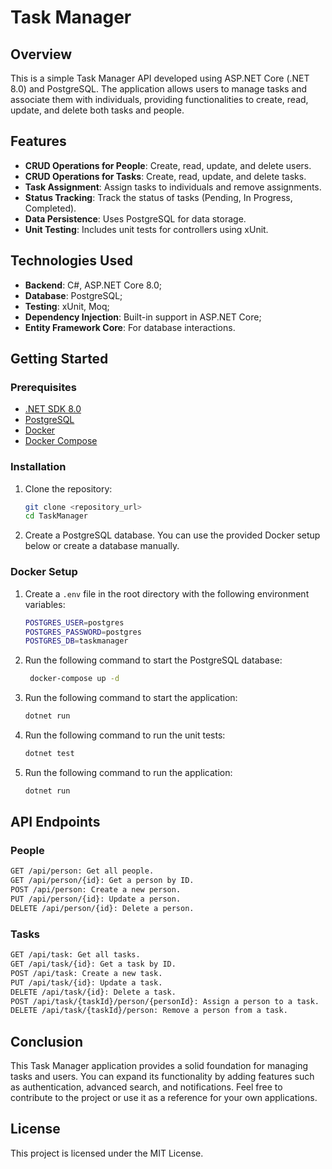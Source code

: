 # Task Manager

## Overview

This is a simple Task Manager API developed using ASP.NET Core (.NET 8.0) and PostgreSQL. The application allows users to manage tasks and associate them with individuals, providing functionalities to create, read, update, and delete both tasks and people.

## Features

- **CRUD Operations for People**: Create, read, update, and delete users.
- **CRUD Operations for Tasks**: Create, read, update, and delete tasks.
- **Task Assignment**: Assign tasks to individuals and remove assignments.
- **Status Tracking**: Track the status of tasks (Pending, In Progress, Completed).
- **Data Persistence**: Uses PostgreSQL for data storage.
- **Unit Testing**: Includes unit tests for controllers using xUnit.

## Technologies Used

- **Backend**: C#, ASP.NET Core 8.0;
- **Database**: PostgreSQL;
- **Testing**: xUnit, Moq;
- **Dependency Injection**: Built-in support in ASP.NET Core;
- **Entity Framework Core**: For database interactions.

## Getting Started

### Prerequisites

- [.NET SDK 8.0](https://dotnet.microsoft.com/download)
- [PostgreSQL](https://www.postgresql.org/download/)
- [Docker](https://www.docker.com/get-started)
- [Docker Compose](https://docs.docker.com/compose/install/)

### Installation

1. Clone the repository:

   ```bash
   git clone <repository_url>
   cd TaskManager
    ```

2. Create a PostgreSQL database. You can use the provided Docker setup below or create a database manually.

### Docker Setup

1. Create a `.env` file in the root directory with the following environment variables:

   ```bash
   POSTGRES_USER=postgres
   POSTGRES_PASSWORD=postgres
   POSTGRES_DB=taskmanager
   ```

2. Run the following command to start the PostgreSQL database:

   ```bash
    docker-compose up -d
    ```

3. Run the following command to start the application:

    ```bash
    dotnet run
    ```

4. Run the following command to run the unit tests:

    ```bash
    dotnet test
    ```

5. Run the following command to run the application:

    ```bash
    dotnet run
    ```

## API Endpoints

### People
```bash
GET /api/person: Get all people.
GET /api/person/{id}: Get a person by ID.
POST /api/person: Create a new person.
PUT /api/person/{id}: Update a person.
DELETE /api/person/{id}: Delete a person.
```

### Tasks

```bash
GET /api/task: Get all tasks.
GET /api/task/{id}: Get a task by ID.
POST /api/task: Create a new task.
PUT /api/task/{id}: Update a task.
DELETE /api/task/{id}: Delete a task.
POST /api/task/{taskId}/person/{personId}: Assign a person to a task.
DELETE /api/task/{taskId}/person: Remove a person from a task.
```

## Conclusion

This Task Manager application provides a solid foundation for managing tasks and users. You can expand its functionality by adding features such as authentication, advanced search, and notifications. Feel free to contribute to the project or use it as a reference for your own applications.

## License
This project is licensed under the MIT License.